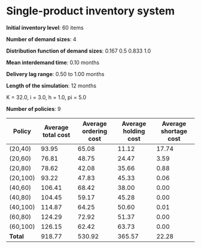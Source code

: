 # Single-product inventory system

**Initial inventory level**: 60 items

**Number of demand sizes**: 4

**Distribution function of demand sizes**:  0.167 0.5 0.833 1.0

**Mean interdemand time**: 0.10 months

**Delivery lag range**: 0.50 to 1.00 months

**Length of the simulation**: 12 months

K = 32.0, i = 3.0, h = 1.0, pi = 5.0

**Number of policies**: 9

| Policy | Average total cost | Average ordering cost | Average holding cost | Average shortage cost |
|--------|--------------------|-----------------------|----------------------|-----------------------|
| (20,40) |           93.95 |           65.08 |           11.12 |           17.74 |
| (20,60) |           76.81 |           48.75 |           24.47 |            3.59 |
| (20,80) |           78.62 |           42.08 |           35.66 |            0.88 |
| (20,100) |           93.22 |           47.83 |           45.33 |            0.06 |
| (40,60) |          106.41 |           68.42 |           38.00 |            0.00 |
| (40,80) |          104.45 |           59.17 |           45.28 |            0.00 |
| (40,100) |          114.87 |           64.25 |           50.60 |            0.01 |
| (60,80) |          124.29 |           72.92 |           51.37 |            0.00 |
| (60,100) |          126.15 |           62.42 |           63.73 |            0.00 |
| **Total** | 918.77 |530.92 | 365.57 | 22.28 |
